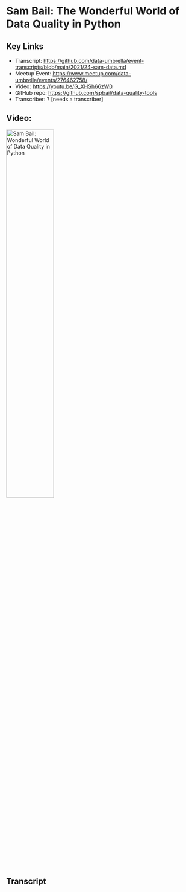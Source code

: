# Sam Bail:  The Wonderful World of Data Quality in Python

## Key Links
- Transcript:  https://github.com/data-umbrella/event-transcripts/blob/main/2021/24-sam-data.md
- Meetup Event:  https://www.meetup.com/data-umbrella/events/276462758/
- Video:   https://youtu.be/G_XHSh66zW0
- GitHub repo: https://github.com/spbail/data-quality-tools
- Transcriber:  ? [needs a transcriber]


## Video:

<a href="http://www.youtube.com/watch?feature=player_embedded&v=G_XHSh66zW0" target="_blank"><img src="http://img.youtube.com/vi/G_XHSh66zW0/0.jpg" 
alt="Sam Bail: Wonderful World of Data Quality in Python" width="50%" /></a>

## Transcript


